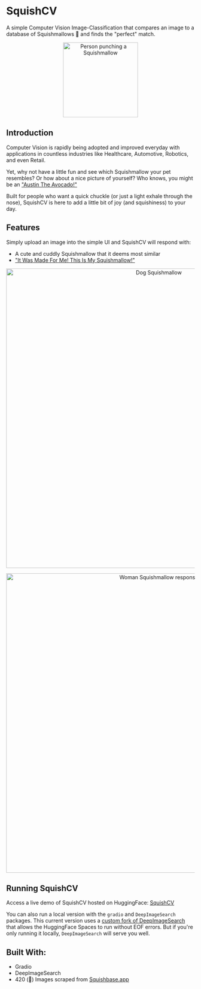# SquishCV

A simple Computer Vision Image-Classification that compares an image to a database of Squishmallows 🧸 and finds the "perfect" match.

<p align="center">
  <img height=200 src="https://github.com/KevinWu098/SquishCV/assets/100006999/72d5b4d5-ae47-4761-96ac-d29bb046e650" alt="Person punching a Squishmallow"
</p>

## Introduction
Computer Vision is rapidly being adopted and improved everyday with applications in countless industries like Healthcare, Automotive, Robotics, and even Retail.

Yet, why not have a little fun and see which Squishmallow your pet resembles? Or how about a nice picture of yourself? Who knows, you might be an ["Austin The Avocado!"](https://squishmallowsquad.fandom.com/wiki/Austin)

Built for people who want a quick chuckle (or just a light exhale through the nose), SquishCV is here to add a little bit of joy (and squishiness) to your day.

## Features
Simply upload an image into the simple UI and SquishCV will respond with:
- A cute and cuddly Squishmallow that it deems most similar
- ["It Was Made For Me! This Is My Squishmallow!"](https://knowyourmeme.com/memes/it-was-made-for-me-this-is-my-hole)

<p align="center">
  <img width="800" alt="Dog Squishmallow" src="https://github.com/KevinWu098/SquishCV/assets/100006999/185781d7-df19-40f5-8c13-3a8f1302b95a">
</p>

<p align="center">
  <img width="800" alt="Woman Squishmallow response" src="https://github.com/KevinWu098/SquishCV/assets/100006999/1c28b231-3ae6-4551-b5c1-dcc977d72508">
</p>

## Running SquishCV
Access a live demo of SquishCV hosted on HuggingFace: [SquishCV](https://huggingface.co/spaces/hamlegs/SquishCV)

You can also run a local version with the `gradio` and `DeepImageSearch` packages. This current version uses a [custom fork of DeepImageSearch](https://github.com/KevinWu098/DeepImageSearch) that allows the HuggingFace Spaces to run without EOF errors. But if you're only running it locally, `DeepImageSearch` will serve you well.

## Built With:
- Gradio
- DeepImageSearch
- 420 (🍃) Images scraped from [Squishbase.app](https://squishbase.app/)
